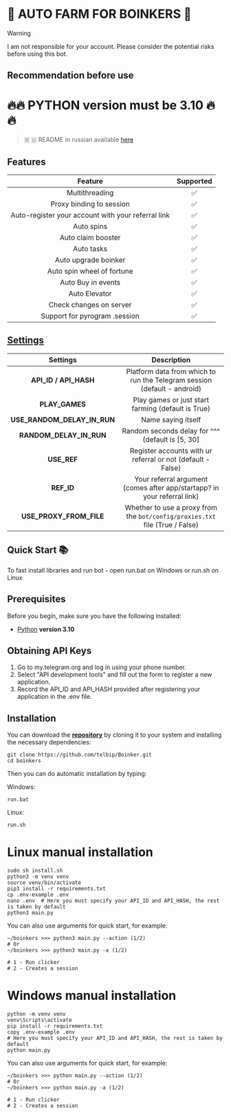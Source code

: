 # 💩 AUTO FARM FOR BOINKERS 💩

> [!WARNING]
> I am not responsible for your account. Please consider the potential risks before using this bot.


## Recommendation before use

# 🔥🔥 PYTHON version must be 3.10 🔥🔥

> 🇷 🇺 README in russian available [here](README-RU.md)

## Features  
|                      Feature                       | Supported |
|:--------------------------------------------------:|:---------:|
|                   Multithreading                   |     ✅     |
|              Proxy binding to session              |     ✅     |
| Auto-register your account with your referral link |     ✅     |
|                     Auto spins                     |     ✅     |
|                 Auto claim booster                 |     ✅     |
|                     Auto tasks                     |     ✅     |
|                Auto upgrade boinker                |     ✅     |
|             Auto spin wheel of fortune             |     ✅     |
|                 Auto Buy in events                 |     ✅     |
|                   Auto Elevator                    |     ✅     |
|              Check changes on server               |     ✅     |
|           Support for pyrogram .session            |     ✅     |


## [Settings](https://github.com/telbip/Boinker/blob/master/.env-example)
|          Settings           |                                 Description                                  |
|:---------------------------:|:----------------------------------------------------------------------------:|
|    **API_ID / API_HASH**    |   Platform data from which to run the Telegram session (default - android)   |
|       **PLAY_GAMES**        |              Play games or just start farming (default is True)              |
| **USE_RANDOM_DELAY_IN_RUN** |                              Name saying itself                              |
|   **RANDOM_DELAY_IN_RUN**   |               Random seconds delay for ^^^ (default is [5, 30]               |
|         **USE_REF**         |         Register accounts with ur referral or not (default - False)          |
|         **REF_ID**          |   Your referral argument (comes after app/startapp? in your referral link)   |
|   **USE_PROXY_FROM_FILE**   | Whether to use a proxy from the `bot/config/proxies.txt` file (True / False) |

## Quick Start 📚

To fast install libraries and run bot - open run.bat on Windows or run.sh on Linux

## Prerequisites
Before you begin, make sure you have the following installed:
- [Python](https://www.python.org/downloads/) **version 3.10**

## Obtaining API Keys
1. Go to my.telegram.org and log in using your phone number.
2. Select "API development tools" and fill out the form to register a new application.
3. Record the API_ID and API_HASH provided after registering your application in the .env file.

## Installation
You can download the [**repository**](https://github.com/telbip/Boinker) by cloning it to your system and installing the necessary dependencies:
```shell
git clone https://github.com/telbip/Boinker.git
cd boinkers
```

Then you can do automatic installation by typing:

Windows:
```shell
run.bat
```

Linux:
```shell
run.sh
```

# Linux manual installation
```shell
sudo sh install.sh
python3 -m venv venv
source venv/bin/activate
pip3 install -r requirements.txt
cp .env-example .env
nano .env  # Here you must specify your API_ID and API_HASH, the rest is taken by default
python3 main.py
```

You can also use arguments for quick start, for example:
```shell
~/boinkers >>> python3 main.py --action (1/2)
# Or
~/boinkers >>> python3 main.py -a (1/2)

# 1 - Run clicker
# 2 - Creates a session
```

# Windows manual installation
```shell
python -m venv venv
venv\Scripts\activate
pip install -r requirements.txt
copy .env-example .env
# Here you must specify your API_ID and API_HASH, the rest is taken by default
python main.py
```

You can also use arguments for quick start, for example:
```shell
~/boinkers >>> python main.py --action (1/2)
# Or
~/boinkers >>> python main.py -a (1/2)

# 1 - Run clicker
# 2 - Creates a session
```
